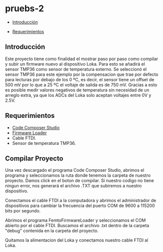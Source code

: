 # pruebs-2

-   [Introducción](#introduccion)

-   [Requerimientos](#requirimientos)

Introducción
------------
Este proyecto tiene como finalidad el mostrar paso por paso como compilar y subir un firmware nuevo al dispositivo Loka. Para esto se añadirá el sensor TMP36 como sensor de temperatura externo. Se seleccionó el sensor TMP36 para este ejemplo por la compensacion que trae por defecto para lecturas por debajo de los 0 ºC, es decir, el sensor tiene un offset de 500 mV por lo que  a 25 ºC el voltaje de salida es de 750 mV. Gracias a esto es posible medir valores negativos de temperatura sin necesidad de un arreglo extra, ya que los ADCs del Loka solo aceptan voltajes entre 0V y 2.5V.   

Requerimientos
--------------
-   [Code Composer Studio](http://www.ti.com/tool/ccstudio)
-   [Firmware Loader](http://www.thought-creator.com/wp-content/uploads/2015/03/FemtoFirmwareLoader.zip)
-   Cable FTDI.
-   Sensor de temperatura TMP36.

Compilar Proyecto
-----------------
Una vez descargado el programa Code Composer Studio, abrimos el programa y seleccionamos la ruta donde tenemos la carpeta de nuestro proyecto. Damos click en el boton de compilar. Si nuestro codigo no tiene ningun error, nos generará el archivo .TXT que subiremos a nuestro dispositivo.


Conectamos el cable FTDI a la computadora y abrimos el administrador de dispositivos para cambiar la frecuencia del puerto COM de 9600 a 115200 bits por segundo.

Abrimos el programa FemtoFirmwareLoader y seleccionamos el COM abierto por el cable FTDI. Buscamos el archivo .txt dentro de la carpeta "debug" contenida en la carpeta del proyecto.

Quitamos la alimentacion del Loka y conectamos nuestro cable FTDI al Loka.



